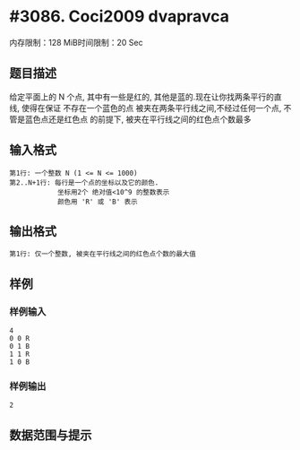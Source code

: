 # #3086. Coci2009 dvapravca

内存限制：128 MiB时间限制：20 Sec

## 题目描述

给定平面上的 N 个点, 其中有一些是红的, 其他是蓝的.现在让你找两条平行的直线, 使得在保证
    不存在一个蓝色的点 被夹在两条平行线之间,不经过任何一个点, 不管是蓝色点还是红色点
的前提下, 被夹在平行线之间的红色点个数最多

## 输入格式

    第1行: 一个整数 N (1 <= N <= 1000)
    第2..N+1行: 每行是一个点的坐标以及它的颜色.
                坐标用2个 绝对值<10^9 的整数表示
                颜色用 'R' 或 'B' 表示

## 输出格式

    第1行: 仅一个整数, 被夹在平行线之间的红色点个数的最大值

## 样例

### 样例输入

    
    4
    0 0 R
    0 1 B
    1 1 R
    1 0 B
    

### 样例输出

    
    2
    

## 数据范围与提示

